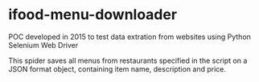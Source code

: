 # ifood-menu-downloader

POC developed in 2015 to test data extration from websites using Python Selenium Web Driver

This spider saves all menus from restaurants specified in the script on a JSON format object, containing item name, description and price.
